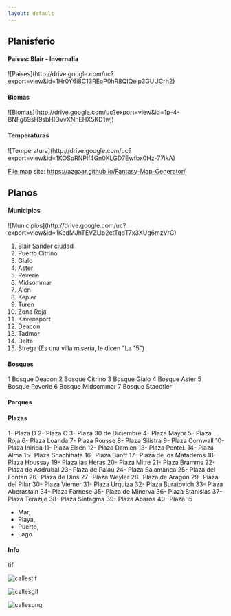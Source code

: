 ```yaml
---
layout: default
---
```


<h2>Planisferio</h2>

<h4>Países: Blair - Invernalia</h4>
![Paises](http://drive.google.com/uc?export=view&id=1Hr0Y6i8C13REoP0hR8QIQelp3GUUCrh2)

<h4>Biomas</h4>
![Biomas](http://drive.google.com/uc?export=view&id=1p-4-BNFg69sH9sbHIOvvXNhEHX5KD1wj)

<h4>Temperaturas</h4>
![Temperatura](http://drive.google.com/uc?export=view&id=1KOSpRNPIf4Gn0KLGD7Ewfbx0Hz-77ikA)

[File.map](https://drive.google.com/uc?export=download&id=1w_Cnip3_Z7QGXnDXyfqr5YfoUzeFKEGG) site: https://azgaar.github.io/Fantasy-Map-Generator/

<h2>Planos</h2>

<h4>Municipios</h4>
![Municipios](http://drive.google.com/uc?export=view&id=1KedMJhTEVZLlp2etTqdT7x3XUg6mzVrG)

1. Blair Sander ciudad
1. Puerto Citrino
1. Gialo
1. Aster
1. Reverie
1. Midsommar
1. Alen
1. Kepler
1. Turen
1. Zona Roja
1. Kavensport
1. Deacon
1. Tadmor	
1. Delta
1. Strega (Es una villa miseria,
le dicen "La 15")

<h4>Bosques</h4>

1 Bosque Deacon
2 Bosque Citrino
3 Bosque Gialo
4 Bosque Aster
5 Bosque Reverie
6 Bosque Midsommar
7 Bosque Staedtler

<h4>Parques</h4>

<h4>Plazas</h4>

1- Plaza D
2- Plaza C
3- Plaza 30 de Diciembre
4- Plaza Mayor
5- Plaza Roja
6- Plaza Loanda
7- Plaza Rousse
8- Plaza Silistra
9- Plaza Cornwall
10- Plaza Inirida
11- Plaza Elsen
12- Plaza Damien
13- Plaza PenteL
14- Plaza Alma
15- Plaza Shachihata
16- Plaza Banff
17- Plaza de los Mataderos
18- Plaza Houssay
19- Plaza las Heras
20- Plaza Mitre
21- Plaza Bramms
22- Plaza de Asdrubal
23- Plaza de Palau
24- Plaza Salamanca
25- Plaza del Fontan
26- Plaza de Dins
27- Plaza Weyler
28- Plaza de Aragón
29- Plaza del Pilar
30- Plaza Viemer
31- Plaza Urquiza
32- Plaza Buratovich
33- Plaza Aberastain
34- Plaza Farnese
35- Plaza de Minerva
36- Plaza Stanislas
37- Plaza Terazije
38- Plaza Síntagma
39- Plaza Abaroa
40- Plaza 15

- Mar,
- Playa,
- Puerto,
- Lago

<h4>Info</h4>
tif

![callestif](http://drive.google.com/uc?export=view&id=1txRdPE3CuZVva9wosFXOgmTUVA5v60Tm)


![callesgif](http://drive.google.com/uc?export=view&id=1MA1YA6kISyxroxUHOrd30VjdEDWHaw3K)


![callespng](http://drive.google.com/uc?export=view&id=1mSd36QUwBhSlXb-JCqnH0TalrIyME0Nj)

